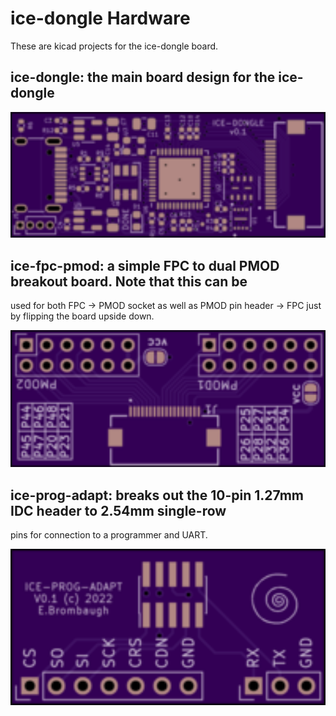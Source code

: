 # ice-dongle Hardware
These are kicad projects for the ice-dongle board.

## ice-dongle: the main board design for the ice-dongle

<img src="doc/ice-dongle_front.png" width="640" />

## ice-fpc-pmod: a simple FPC to dual PMOD breakout board. Note that this can be
used for both FPC -> PMOD socket as well as PMOD pin header -> FPC just by
flipping the board upside down.

<img src="doc/ice-fpc-pmod_front.png" width="640" />

## ice-prog-adapt: breaks out the 10-pin 1.27mm IDC header to 2.54mm single-row
pins for connection to a programmer and UART.

<img src="doc/ice-prog-adapt_front.png" width="640" />

